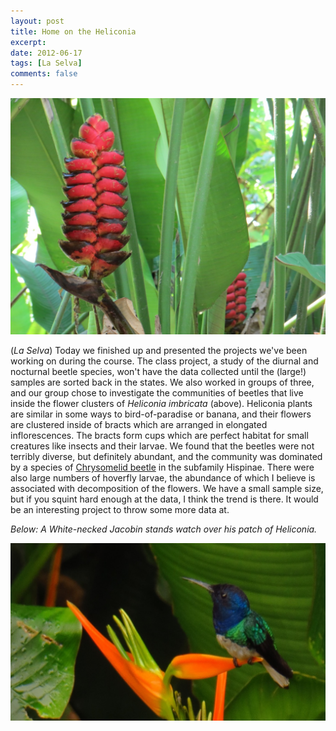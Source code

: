 ```yaml
---
layout: post
title: Home on the Heliconia
excerpt: 
date: 2012-06-17
tags: [La Selva]
comments: false
---
```

![Heliconia](/images/heliconia-resize-img_0314.jpg)

(*La Selva*) Today we finished up and presented the projects we've been working on during the course. The class project, a study of the diurnal and nocturnal beetle species, won't have the data collected until the (large!) samples are sorted back in the states. We also worked in groups of three, and our group chose to investigate the communities of beetles that live inside the flower clusters of *Heliconia imbricata* (above). Heliconia plants are similar in some ways to bird-of-paradise or banana, and their flowers are clustered inside of bracts which are arranged in elongated inflorescences. The bracts form cups which are perfect habitat for small creatures like insects and their larvae. We found that the beetles were not terribly diverse, but definitely abundant, and the community was dominated by a species of [Chrysomelid beetle](https://en.wikipedia.org/wiki/Leaf_beetle) in the subfamily Hispinae. There were also large numbers of hoverfly larvae, the abundance of which I believe is associated with decomposition of the flowers. We have a small sample size, but if you squint hard enough at the data, I think the trend is there. It would be an interesting project to throw some more data at.

*Below: A White-necked Jacobin stands watch over his patch of Heliconia.*

![jacobin](/images/hummer-crop-img_1127.jpg)